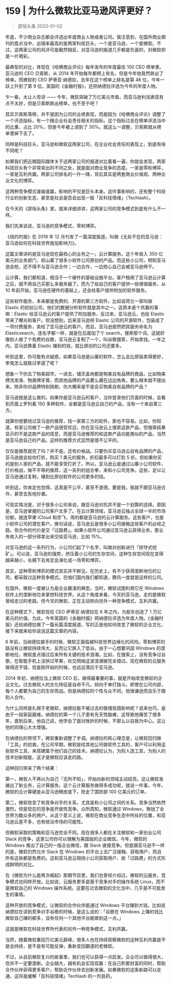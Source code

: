 # 159 | 为什么微软比亚马逊风评更好？
> 邵恒头条
2020-01-02

年底，不少商业杂志都会评选出年度商业人物或者公司。我注意到，在国外商业期刊的盘点当中，出镜率最高的是两家科技巨头，一个是亚马逊，一个是微软。不过，这两家公司的风评可是截然相反，对亚马逊的报道几乎都是负面的，对微软却是一片喝彩。

最典型的对比，体现在《哈佛商业评论》每年发布的年度最佳 100 CEO 榜单里。亚马逊的 CEO 贝索斯，从 2014 年开始每年都榜上有名，但是今年他竟然跌出了榜单。而微软的 CEO 萨蒂亚·纳德拉，去年在这个榜单上排名是第 46 位，今年一跃上升到了第 9 位。英国的《金融时报》，还把纳德拉评选为今年的年度人物。

乍一看，太让人惊讶 —— 今年，微软突破了万亿美元市值，而亚马逊利润表现有点不太好，但是贝索斯跌出榜单，也不至于吧？

其实贝索斯落榜，并不是因为公司的业绩表现，而是因为《哈佛商业评论》调整了一个评选指标，有一个跟企业社会责任相关的指标。这个指标过去在榜单评选当中的比重，占比 20%，但是今年被上调到了 30%。就这么一调整，贝索斯就从榜单里掉下去了。

同样是科技巨头，亚马逊和微软这两家公司，在企业社会责任的表现上，到底有啥不同呢？

如果我们把近期国际媒体关于这两家公司的报道对比着看一遍，你就会发现，两家科技巨头有个非常突出的不同之处，就是面对商业竞争的态度。一家是零和博弈，一家是互利共赢。两家公司排名的一升一降，背后其实是两套商业价值观、两种企业文化的博弈。

这两种竞争模式谁输谁赢，影响的不仅是巨头本身。这件事影响的，还有整个科技行业的创新生态，甚至是社会是否会出现一股「反科技情绪」（Techlash）。

在今天的《邵恒头条》里，就来详细讲讲，这两家公司的竞争模式到底有什么不一样。

我们先来说说，亚马逊的竞争模式，零和博弈。

《纽约时报》在 2019 年 12 月刊发了一篇深度报道，叫做《无处不在的亚马逊：亚马逊如何在科技世界施加影响力》。

这篇文章讲的是亚马逊现在最核心的业务之一，云计算服务。这个年收入 350 亿美元的业务部门，却山寨了很多小软件公司原创的产品。而这些小公司，明知亚马逊会抢，还不得不与亚马逊合作；一边合作，一边担心自己会被亚马逊榨干。

云计算，我们都知道，相当于一个硬件的基础设施平台。客户租用了亚马逊云计算之后，就不用自己买那么多服务器了。而为了给自己的客户提供一些增值服务，从 10 年前开始，亚马逊在硬件的基础上，还会给客户提供附加的软件服务。

这些软件服务，本来都是免费的、开源的第三方软件。比如说荷兰一家叫做 Elastic 的初创公司，他们的数据分析软件就是其中之一。这原本是个共赢的事嘛：Elastic 给亚马逊云的客户提供了附加服务，反过来，亚马逊云，也给 Elastic 带来了曝光和客户。但没想到，后来亚马逊把 Elastic 公司的开源软件，包装成了一项付费服务，卖给了亚马逊云的客户。而且，亚马逊居然把其服务命名为 Elasticsearch。连名字都一样，就是在后面加了个 search，搜索那个词。这就好像别人做了个免费的谷歌，亚马逊云复制了一个，叫谷歌搜索，开始卖钱。一年之内，亚马逊靠着 Elastic 赚到的钱，就比原创的公司还要多。

听到这里，你可能有点疑惑，如果亚马逊是山寨的软件，怎么会比原版卖得更好，李鬼怎么就胜过李逵了呢？

想象一下你去了物美超市，一进去，铺天盖地都是物美自有品牌的商品，比如物美牌洗发液、物美牌牙膏，而其他品牌的产品要么藏在边边角角，要么根本就不摆出来。除非你对品牌特别挑剔，你大概率是不是会买物美自有品牌的产品？

亚马逊就是这么做的。如果你是亚马逊云的客户，当你登录他们页面的时候，会看到页面上罗列着 150 多种软件，全都是亚马逊云自己的产品，没有一个来自第三方。

就算你想要绕过亚马逊的推荐，找一家第三方的软件，那也不容易。比如，你知道，有家公司做了一款产品很受欢迎，你在亚马逊云上搜索这款产品，但搜索结果显示的不是这款产品的信息，而是亚马逊推荐的和这款产品功能类似的产品，当然是亚马逊自己的产品。这样的推荐方式显然是很不公平的。

仅仅是推荐就完了吗？并不是。还有价格战。只要你买亚马逊云自有品牌的产品，亚马逊就会给你打折，购买 1 美元的服务，折扣最多可以打到 5 折。但如果你买的是别人家的产品，就不能享受打折了。所以，亚马逊云是通过山寨小公司软件，打价格战，做不平等的推荐，这一系列的组合拳，来和小公司竞争。这些，足以让亚马逊通过复制，赚到比原创软件的公司更多的钱。

听到这，你肯定也觉得，这真是不公平，甚至不道德。要是我，我就不跟亚马逊合作，甚至去告他抄袭。

可现实情况是，对于很多小公司来说，跟亚马逊对抗并不是一个划算的选择。原因是，亚马逊掌握的公司客户太多了。在云计算领域，亚马逊云独占全球一半的市场份额，就连苹果 iCloud 和奈飞，用的都是亚马逊的云计算服务。这些客户，也是小软件公司的潜在客户。换句话说，亚马逊云是很多小公司接触这些客户的必经之路。但合作的代价是交「过路费」。如果小软件公司通过亚马逊云获得业务，那业务收入的一部分得拿出来交给亚马逊，比如 15%。

对亚马逊的这一系列行为，小公司们起了个名字，叫做对创新进行「掠夺式挖矿」。可以说，亚马逊的强势，挤压着小公司的生存空间，这种生存空间现在变得越来越小，长期下去肯定会演化成一场零和博弈。

其实，这种零和博弈的模式其实并不鲜见。在历史上，有不少获得垄断地位的公司，都采取过这种竞争模式。在咱们国内我们都知道，腾讯一度就是这样的公司。

在国外，微软一度被认为是企业霸凌的典型。当时，微软试图利用它在 Windows 软件上的垄断地位来掌控科技世界。从这个角度来看，今天的亚马逊，走的是微软曾经走过的老路。但今天的微软，正在主动转向另外一种竞争模式，互利共赢。

在这种模式下，微软现任 CEO 萨蒂亚·纳德拉在 6 年之内，为股东创造了 1 万亿美元的价值。为此，今年英国的《金融时报》把纳德拉评选为年度人物。《金融时报》还给纳德拉做了一篇长篇深度报道，写的正是他如何改变了微软的企业文化，接下来就来给你说说这篇文章的内容。

6 年前，当纳德拉接手的时候，微软正面临被科技世界边缘化的风险。零和博弈的路没有让微软持续伟大，反而让它跌入了低谷。由于一心想要巩固 Windows 的垄断地位，微软差点错过后来所有关键的技术浪潮。比如，在搜索上，没有竞争过谷歌，在智能手机上没拼过苹果，社交网络这波浪潮被完全错过。现在微软的云服务做得还不错，但是刚开始的时候，也远远落后于亚马逊。

2014 年初，纳德拉当上微软 CEO 后，做得最重要的事，就是开始改变微软的企业文化。过去微软人的文化特征是自命不凡，倾向于单打独斗。即使在公司内部，每个人都要为自己的生存而战。但是纳德拉的个性与众不同，他很谦逊而且乐于跟别人合作。

为什么同样是扎根于老微软，纳德拉能不被过去的傲慢氛围影响呢？说来也巧，是由于一段家庭磨难。纳德拉的第一个儿子患有先天性脑瘫，这导致他痛苦了很多年，直到后来，他自己说，他学会了面对挫折的时候，不那么以自我为中心。这让他的同理心大大增强。

在纳德拉的带领下，微软重新调整了步调。纳德拉的核心理念是，让微软回归做「工具」的初衷。在公司早期，微软是给其他公司做软件工具的，客户可以利用这些软件工具，来搭建属于他们自己的技术。纳德拉认为，为别人造工具，为别人的技术创新赋能，这才是微软应该走的路。

这种回归带来了两个结果：

第一，微软人不再以为自己「无所不知」，开始向新的领域主动投资。这让微软发展出了新业务，云计算服务。这个云计算服务做得多成功呢，就说一件事，今年，微软的云计算硬是从亚马逊眼皮底下，抢走了国防部 100 亿美元的订单。

第二，微软改变了和竞争对手的关系，尤其是和小公司之间的关系。竞争当然依然激烈，但是现在的竞争是开放性竞争。众所周知，微软通过 Windows，聚拢了全世界为数众多的用户。从这个意义上说，微软在商业竞争生态中所处的位置，和亚马逊云差不多，也有统治市场的可能性。

但微软采取的策略和亚马逊完全不同。现在很多人都在关注微软和一家创业公司 Slack 的竞争，这家公司你可以理解为美国版的企业微信。今年，微软的 Windows 推出了自己的一版企业微信，跟 Slack 直接竞争。但是跟亚马逊不一样的是，微软仍然允许 Slack 在 Windows 的平台上去广泛接触、获取用户，而且所有这些都是免费的。这和亚马逊云阻挠小公司获取用户、收「过路费」的方式形成鲜明的对比。

在《微软为什么能再次崛起》那期节目里，我们也曾经介绍过，微软的云服务，竞争模式也同样开放。比如说，云服务更多是基于竞争对手的操作系统 Linux，而不是微软自己的 Windows 操作系统。这要在过去微软的文化当中，几乎是不可能发生的事情。

这种开放的竞争模式，让微软的合作伙伴能通过 Windows 平台赚到大钱。比如说纳德拉在讲到竞争对手谷歌的时候，是这么说的：「谷歌在 Windows 上赚的钱比微软自己赚的都多，没有任何一个其他平台能做到这一点。」

这就是微软在科技世界所代表的另外一种竞争模式，互利共赢。

当然，随着微软重回万亿美元巅峰，很多人也在持续观察微软的这种互利共赢是不是会持续，是不是有可能反弹，重新变回霸道的老微软。

不过，从目前微软复兴的故事里，我们也可以获得一点启发。企业可以做得很大，但并不一定要垄断。企业越大，越有机会实现双赢：在自己积累财富的同时，帮助合作伙伴获得更多客户，帮助合作伙伴去创新发展。如果微软的这条新路可以走通，这将是缓解「反科技情绪」Techlash 的一剂良药。

